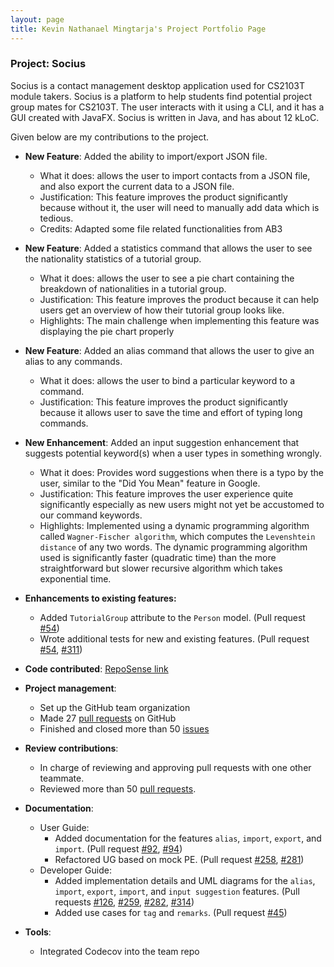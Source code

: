 ```yaml
---
layout: page
title: Kevin Nathanael Mingtarja's Project Portfolio Page
---
```


### Project: Socius

Socius is a contact management desktop application used for CS2103T module takers. Socius is a platform to help students
find potential project group mates for CS2103T. The user interacts with it using a CLI, and it has a GUI created with
JavaFX. Socius is written in Java, and has about 12 kLoC.

Given below are my contributions to the project.

* **New Feature**: Added the ability to import/export JSON file.
  * What it does: allows the user to import contacts from a JSON file, and also export the current data to a JSON file.
  * Justification: This feature improves the product significantly because without it, the user will need to manually add data which is tedious.
  * Credits: Adapted some file related functionalities from AB3

* **New Feature**: Added a statistics command that allows the user to see the nationality statistics of a tutorial group.
  * What it does: allows the user to see a pie chart containing the breakdown of nationalities in a tutorial group.
  * Justification: This feature improves the product because it can help users get an overview of how their tutorial group looks like.
  * Highlights: The main challenge when implementing this feature was displaying the pie chart properly

* **New Feature**: Added an alias command that allows the user to give an alias to any commands.
  * What it does: allows the user to bind a particular keyword to a command.
  * Justification: This feature improves the product significantly because it allows user to save the time and effort of typing long commands.

* **New Enhancement**: Added an input suggestion enhancement that suggests potential keyword(s) when a user types in something wrongly.
  * What it does: Provides word suggestions when there is a typo by the user, similar to the "Did You Mean" feature in Google.
  * Justification: This feature improves the user experience quite significantly especially as new users might not yet be accustomed to our command keywords.
  * Highlights: Implemented using a dynamic programming algorithm called `Wagner-Fischer algorithm`, which computes the `Levenshtein distance` of any two words.
  The dynamic programming algorithm used is significantly faster (quadratic time) than the more straightforward but slower recursive algorithm which takes exponential time.

* **Enhancements to existing features:**
  * Added `TutorialGroup` attribute to the `Person` model. (Pull request [#54](https://github.com/AY2122S1-CS2103T-W08-4/tp/pull/54))
  * Wrote additional tests for new and existing features. (Pull request [#54](https://github.com/AY2122S1-CS2103T-W08-4/tp/pull/54), [\#311](https://github.com/AY2122S1-CS2103T-W08-4/tp/pull/311))

* **Code contributed**: [RepoSense link](https://nus-cs2103-ay2122s1.github.io/tp-dashboard/#breakdown=true&search=kevinmingtarja)

* **Project management**:
  * Set up the GitHub team organization
  * Made 27 [pull requests](https://github.com/AY2122S1-CS2103T-W08-4/tp/pulls?q=is%3Apr+author%3Akevinmingtarja+is%3Aclosed) on GitHub
  * Finished and closed more than 50 [issues](https://github.com/AY2122S1-CS2103T-W08-4/tp/issues?q=is%3Aissue+assignee%3Akevinmingtarja+is%3Aclosed)

* **Review contributions**:
  * In charge of reviewing and approving pull requests with one other teammate.
  * Reviewed more than 50 [pull requests](https://github.com/AY2122S1-CS2103T-W08-4/tp/pulls?q=is%3Apr+is%3Aclosed+reviewed-by%3Akevinmingtarja).

* **Documentation**:
  * User Guide:
    * Added documentation for the features `alias`, `import`, `export`, and `import`. (Pull request [#92](https://github.com/AY2122S1-CS2103T-W08-4/tp/pull/92), [#94](https://github.com/AY2122S1-CS2103T-W08-4/tp/pull/94))
    * Refactored UG based on mock PE. (Pull request [#258](https://github.com/AY2122S1-CS2103T-W08-4/tp/pull/258), [#281](https://github.com/AY2122S1-CS2103T-W08-4/tp/pull/281))
  * Developer Guide:
    * Added implementation details and UML diagrams for the `alias`, `import`, `export`, `import`, and `input suggestion` features. 
  (Pull requests [#126](https://github.com/AY2122S1-CS2103T-W08-4/tp/pull/126), [#259](https://github.com/AY2122S1-CS2103T-W08-4/tp/pull/259), [#282](https://github.com/AY2122S1-CS2103T-W08-4/tp/pull/282), [#314](https://github.com/AY2122S1-CS2103T-W08-4/tp/pull/314))
    * Added use cases for `tag` and `remarks`. (Pull request [#45](https://github.com/AY2122S1-CS2103T-W08-4/tp/pull/45))

* **Tools**:
  * Integrated Codecov into the team repo
